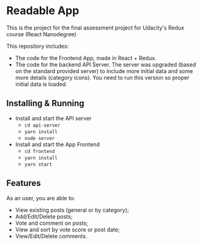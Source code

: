# Readable App

This is the project for the final assessment project for Udacity's Redux course (React Nanodegree)

This repository includes:

* The code for the Frontend App, made in React + Redux.
* The code for the backend API Server. The server was upgraded (based on the standard provided server) to include more initial data and some more details (category icons). You need to run this version so proper initial data is loaded.

## Installing & Running

* Install and start the API server
    - `cd api-server`
    - `yarn install`
    - `node server`
* Install and start the App Frontend
    - `cd frontend`
    - `yarn install`
    - `yarn start`

## Features

As an user, you are able to:
* View existing posts (general or by category);
* Add/Edit/Delete posts;
* Vote and comment on posts;
* View and sort by vote score or post date;
* View/Edit/Delete comments.